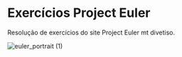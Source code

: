# Exercícios Project Euler
Resolução de exercícios do site Project Euler mt divetiso.

![euler_portrait (1)](https://user-images.githubusercontent.com/130702330/232871505-e2e76fe7-d6bb-459d-bf46-2915fbe5b259.jpg)
